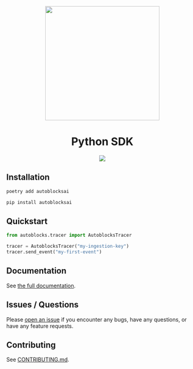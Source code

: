 <p align="center">
  <img src="https://app.autoblocks.ai/images/logo.png" width="300px">
</p>
<h1 align="center">Python SDK</h1>
<p align="center">
  <a href="https://github.com/autoblocksai/python-sdk/actions/workflows/ci.yml">
    <img src="https://github.com/autoblocksai/python-sdk/actions/workflows/ci.yml/badge.svg?branch=main">
  </a>
</p>

## Installation

```bash
poetry add autoblocksai
```

```bash
pip install autoblocksai
```

## Quickstart

```python
from autoblocks.tracer import AutoblocksTracer

tracer = AutoblocksTracer("my-ingestion-key")
tracer.send_event("my-first-event")
```

## Documentation

See [the full documentation](https://docs.autoblocks.ai/sdks/python).

## Issues / Questions

Please [open an issue](https://github.com/autoblocksai/python-sdk/issues/new) if you encounter any bugs, have any questions, or have any feature requests.

## Contributing

See [CONTRIBUTING.md](CONTRIBUTING.md).
